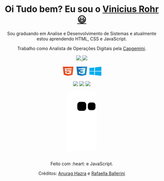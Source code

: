 <div>
  
  <h1 align="center">
    Oi Tudo bem? Eu sou o 
    <a href="https://www.linkedin.com/in/vinicius-rohr/">Vinicius Rohr 😃️</a>
  </h1>
  
  <p align="center">
    Sou graduando em Analise e Desenvolvimento de Sistemas e atualmente estou aprendendo HTML, CSS e JavaScript.
  </p>
  
  <p align="center">
    Trabalho como Analista de Operações Digitais pela <a href="https://www.capgemini.com/br-pt/nossa-empresa/">Capgemini</a>.
  </p>
  
  <p align="center">

  </p>
  
</div>

<div align="center">
  <a href="https://github.com/viperrohr">
    <img height="150em" src="https://github-readme-stats.vercel.app/api?username=viperrohr&count_private=true&include_all_commits=true&show_icons=true&theme=tokyonight&hide_border=false&show_owner=true"/>
    <img height="150em" src="https://github-readme-stats.vercel.app/api/top-langs/?username=viperrohr&theme=tokyonight&hide_border=false&&layout=compact"/>
  </a>
</div>

<div align="center" valign="top"><br>
  <img align="center" alt="HTML" height="30" width="40" src="https://raw.githubusercontent.com/devicons/devicon/master/icons/html5/html5-original.svg">
  <img align="center" alt="CSS" height="30" width="40" src="https://raw.githubusercontent.com/devicons/devicon/master/icons/css3/css3-original.svg">
 <!-- <img align="center" alt="Javascript" height="30" width="40" src="https://raw.githubusercontent.com/devicons/devicon/master/icons/javascript/javascript-plain.svg">
  <img align="center" alt="VueJs" height="30" width="40" src="https://raw.githubusercontent.com/devicons/devicon/master/icons/vuejs/vuejs-original-wordmark.svg">
  <img align="center" alt="Laravel" height="30" width="40" src="https://raw.githubusercontent.com/devicons/devicon/master/icons/laravel/laravel-plain-wordmark.svg">
  <img align="center" alt="MySQL" height="30" width="40" src="https://raw.githubusercontent.com/devicons/devicon/master/icons/mysql/mysql-original-wordmark.svg">
  <img align="center" alt="PHP" height="30" width="40" src="https://raw.githubusercontent.com/devicons/devicon/master/icons/php/php-original.svg">
  <img align="center" alt="git" height="30" width="40" src="https://raw.githubusercontent.com/devicons/devicon/master/icons/git/git-original.svg">
  <img align="center" alt="github" height="35" width="35" src="https://raw.githubusercontent.com/devicons/devicon/master/icons/github/github-original-wordmark.svg"> -->
  <img align="center" alt="Windows" height="30" width="40" src="https://raw.githubusercontent.com/devicons/devicon/master/icons/windows8/windows8-original.svg">
</div><br>

<div align="center">
  <a href="https://www.instagram.com/vinicius.galaxy/" target="_blank"><img src="https://img.shields.io/badge/-Instagram-%23E4405F?style=for-the-badge&logo=instagram&logoColor=white" target="_blank"></a>
  <a href="https://www.linkedin.com/in/vinicius-rohr/" target="_blank"><img src="https://img.shields.io/badge/-LinkedIn-%230077B5?style=for-the-badge&logo=linkedin&logoColor=white" target="_blank"></a> 
  <a href="mailto:viper.rohr@gmail.com"><img src="https://img.shields.io/badge/-Gmail-%23333?style=for-the-badge&logo=gmail&logoColor=white" target="_blank"></a>
</div>

<div align="center">

  ![Snake animation](https://github.com/viperrohr/viperrohr/blob/output/github-contribution-grid-snake.svg)
  
</div>

##

<div align="center">
  <p>Feito com :heart: e JavaScript.</p>
  <p>Créditos: <a href="https://github.com/anuraghazra/github-readme-stats">Anurag Hazra</a> e <a href="https://github.com/rafaballerini">Rafaella Ballerini</a></p>
</div>
